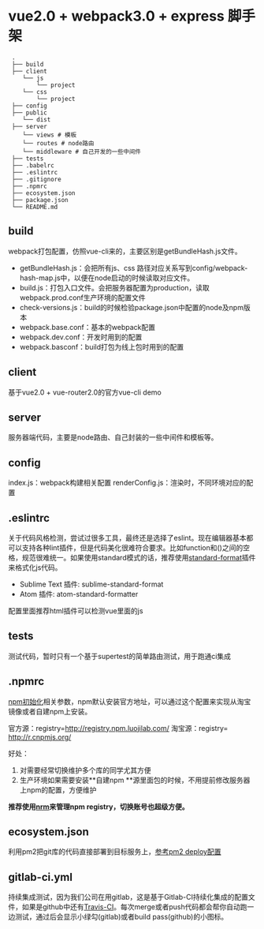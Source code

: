 # vue2.0 + webpack3.0 + express 脚手架


```
 .
 ├── build
 ├── client
 	└── js
 		└── project
 	└── css
 		└── project
 ├── config  
 ├── public
 	└── dist
 ├── server
 	└── views # 模板
 	└── routes # node路由
 	└── middleware # 自己开发的一些中间件
 ├── tests
 ├── .babelrc 
 ├── .eslintrc
 ├── .gitignore
 ├── .npmrc
 ├── ecosystem.json
 ├── package.json
 └── README.md
```


## build
webpack打包配置，仿照vue-cli来的，主要区别是getBundleHash.js文件。

- getBundleHash.js：会把所有js、css 路径对应关系写到config/webpack-hash-map.js中，以便在node启动的时候读取对应文件。
- build.js：打包入口文件。会把服务器配置为production，读取webpack.prod.conf生产环境的配置文件
- check-versions.js：build的时候检验package.json中配置的node及npm版本
- webpack.base.conf：基本的webpack配置
- webpack.dev.conf：开发时用到的配置
- webpack.basconf：build打包为线上包时用到的配置

## client 

基于vue2.0 + vue-router2.0的官方vue-cli demo


## server

服务器端代码，主要是node路由、自己封装的一些中间件和模板等。

## config

index.js：webpack构建相关配置
renderConfig.js：渲染时，不同环境对应的配置

## .eslintrc
关于代码风格检测，尝试过很多工具，最终还是选择了eslint。现在编辑器基本都可以支持各种lint插件，但是代码美化很难符合要求。比如function和()之间的空格，规范很难统一。如果使用standard模式的话，推荐使用[standard-format](https://github.com/maxogden/standard-format/blob/master/rc/esformatter.json)插件来格式化js代码。

- Sublime Text 插件: sublime-standard-format
- Atom 插件: atom-standard-formatter

配置里面推荐html插件可以检测vue里面的js

## tests

测试代码，暂时只有一个基于supertest的简单路由测试，用于跑通ci集成

## .npmrc 
[npm初始化](https://docs.npmjs.com/misc/config)相关参数，npm默认安装官方地址，可以通过这个配置来实现从淘宝镜像或者自建npm上安装。

官方源：registry=http://registry.npm.luojilab.com/
淘宝源：registry= http://r.cnpmjs.org/

好处：
1. 对需要经常切换维护多个库的同学尤其方便
2. 生产环境如果需要安装**自建npm **源里面包的时候，不用提前修改服务器上npm的配置，方便维护

**推荐使用[nrm](https://github.com/Pana/nrm)来管理npm registry，切换账号也超级方便。**

## ecosystem.json

利用pm2把git库的代码直接部署到目标服务上，[参考pm2 deploy配置](http://pm2.keymetrics.io/docs/usage/deployment/)


## gitlab-ci.yml

持续集成测试，因为我们公司在用gitlab，这是基于Gitlab-CI持续化集成的配置文件，如果是github中还有[Travis-CI](https://docs.travis-ci.com/user/languages/javascript-with-nodejs/)。每次merge或者push代码都会帮你自动跑一边测试，通过后会显示小绿勾(gitlab)或者build pass(github)的小图标。
